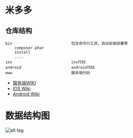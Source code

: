 米多多
===============================

仓库结构
------------------------------
```
bin                          包含命令行工具，自动安装部署等
    composer.phar
    install
    ....
ios                          ios代码
android                      android代码
www                          服务端代码
```

* [服务端WIKI](/www/)
* [IOS Wiki](/ios/)
* [Android Wiki](/android/)

数据结构图
===============================
![alt tag](http://7xjr6t.com1.z0.glb.clouddn.com/sql-struct.png)

